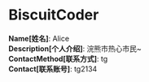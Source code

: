 # BiscuitCoder

**Name[姓名]**: Alice  
**Description[个人介绍]**: 浣熊市热心市民~  
**ContactMethod[联系方式]**: tg  
**Contact[联系账号]**: tg2134
